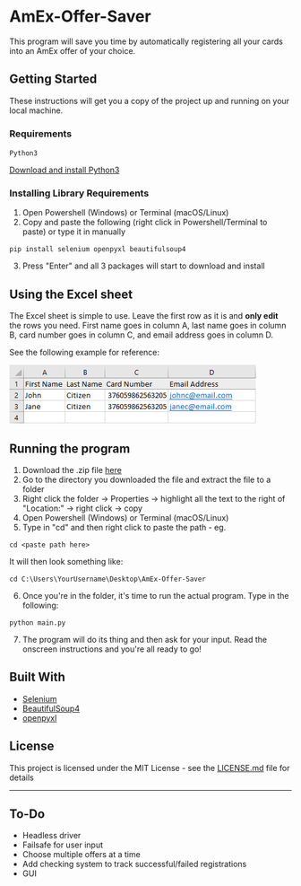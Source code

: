 # AmEx-Offer-Saver

This program will save you time by automatically registering all your cards into an AmEx offer of your choice.

## Getting Started

These instructions will get you a copy of the project up and running on your local machine.

### Requirements

```
Python3
```
[Download and install Python3](https://www.python.org/download/releases/3.0/?)

### Installing Library Requirements

1. Open Powershell (Windows) or Terminal (macOS/Linux)
2. Copy and paste the following (right click in Powershell/Terminal to paste) or type it in manually
```
pip install selenium openpyxl beautifulsoup4
```
3. Press "Enter" and all 3 packages will start to download and install

## Using the Excel sheet

The Excel sheet is simple to use. Leave the first row as it is and **only edit** the rows you need. First name goes in column A, last name goes in column B, card number goes in column C, and email address goes in column D.

See the following example for reference:

![alt text](Examples/excel.png "Logo Title Text 1")

## Running the program

1. Download the .zip file [here](https://github.com/nerces/AmEx-Offer-Saver/archive/master.zip)
2. Go to the directory you downloaded the file and extract the file to a folder
3. Right click the folder -> Properties -> highlight all the text to the right of "Location:" -> right click -> copy
4. Open Powershell (Windows) or Terminal (macOS/Linux)
5. Type in "cd" and then right click to paste the path - eg.
```
cd <paste path here>
```
It will then look something like:
```
cd C:\Users\YourUsername\Desktop\AmEx-Offer-Saver
```
6. Once you're in the folder, it's time to run the actual program. Type in the following:
```
python main.py
```
7. The program will do its thing and then ask for your input. Read the onscreen instructions and you're all ready to go!

## Built With

* [Selenium](https://pypi.org/project/selenium/)
* [BeautifulSoup4](https://pypi.org/project/beautifulsoup4/)
* [openpyxl](https://bitbucket.org/openpyxl/openpyxl/overview)

## License

This project is licensed under the MIT License - see the [LICENSE.md](LICENSE.md) file for details

---------------------------------------
## To-Do

- Headless driver
- Failsafe for user input
- Choose multiple offers at a time
- Add checking system to track successful/failed registrations
- GUI
